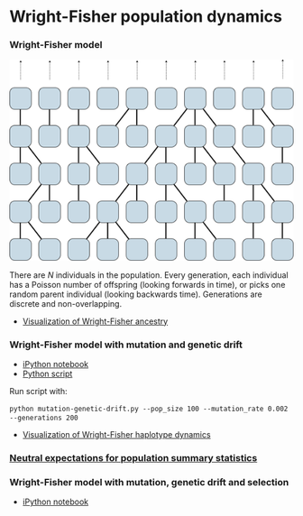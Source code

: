 # Wright-Fisher population dynamics

### Wright-Fisher model

![](images/wright_fisher.png)

There are *N* individuals in the population. Every generation, each individual has a Poisson number of offspring (looking forwards in time), or picks one random parent individual (looking backwards time). Generations are discrete and non-overlapping.

 * [Visualization of Wright-Fisher ancestry](http://bedford.io/projects/ancestry/)

### Wright-Fisher model with mutation and genetic drift

 * [iPython notebook](https://github.com/trvrb/sismid/blob/master/wright-fisher/mutation-genetic-drift.ipynb)
 * [Python script](https://github.com/trvrb/sismid/blob/master/wright-fisher/mutation-genetic-drift.py)

Run script with:

	python mutation-genetic-drift.py --pop_size 100 --mutation_rate 0.002 --generations 200

 * [Visualization of Wright-Fisher haplotype dynamics](http://bedford.io/projects/haplotypes/)

### [Neutral expectations for population summary statistics](summary-statistics.md)

### Wright-Fisher model with mutation, genetic drift and selection

 * [iPython notebook](https://github.com/trvrb/sismid/blob/master/wright-fisher/mutation-genetic-drift-selection.ipynb)
